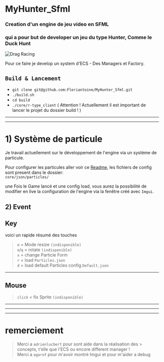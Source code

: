 # MyHunter_Sfml

### Creation d'un engine de jeu video en SFML
### qui a pour but de developer un jeu du type Hunter, Comme le Duck Hunt
![Drag Racing](https://miro.medium.com/max/1000/1*CHpGqF5_AjZCgQokepOIHQ.jpeg)


Pour ce faire je develop un system d'ECS - Des Managers et Factory.


## `Build & Lancement`

- `git clone git@github.com:Floriantoine/MyHunter_Sfml.git`
- `./build.sh`
- `cd build`
- `./core/r-type_client` ( Attention ! Actuellement il est important de lancer le projet du dossier build ! )

---
---

# 1) Système de particule 
Je travail actuellement sur le développement de l'engine via un système de particule.

Pour configurer les particules aller voir ce [Readme](./core/json/README.md), les fichiers de config sont present dans le dossier:  
`core/json/particles/`

une Fois le Game lancé et une config load, vous aurez la possibilité de modifier en live la configuration de l'engine via la fenêtre créé avec `Imgui`.

## 2) Event

## Key 
voici un rapide résumé des touches
> `o` = Mode resize  `(indisponible)`  
> `e`/`q` = rotate `(indisponible)`  
> `x` = change Particle Form   
> `r` = load `Particles.json`   
> `d` = load default Particles config `Default.json`     

---

## Mouse

> `click` = fix Sprite `(indisponible)`  


---
---
---

# remerciement

> Merci a `adrienlucbert` pour sont aide dans la réalisation des > concepts, t'elle que l'ECS ou encore different manager !  
> Merci a `agarof` pour m'avoir montré Imgui et pour m'aider a debug
